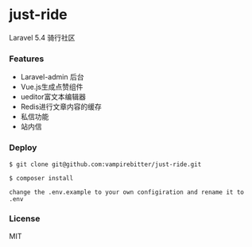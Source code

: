 # just-ride
Laravel 5.4 骑行社区

### Features
- Laravel-admin 后台
- Vue.js生成点赞组件
- ueditor富文本编辑器
- Redis进行文章内容的缓存
- 私信功能
- 站内信

### Deploy

```
$ git clone git@github.com:vampirebitter/just-ride.git

$ composer install

change the .env.example to your own configiration and rename it to .env
```

### License

MIT
